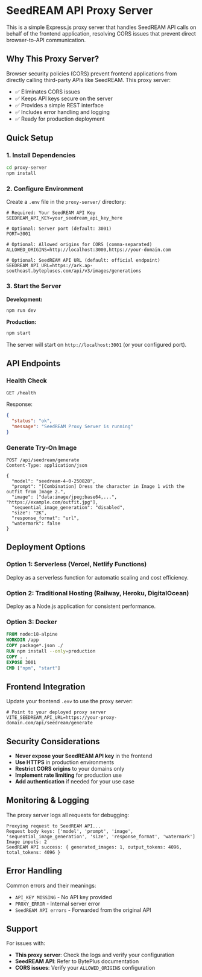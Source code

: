 # SeedREAM API Proxy Server

This is a simple Express.js proxy server that handles SeedREAM API calls on behalf of the frontend application, resolving CORS issues that prevent direct browser-to-API communication.

## Why This Proxy Server?

Browser security policies (CORS) prevent frontend applications from directly calling third-party APIs like SeedREAM. This proxy server:

- ✅ Eliminates CORS issues
- ✅ Keeps API keys secure on the server
- ✅ Provides a simple REST interface
- ✅ Includes error handling and logging
- ✅ Ready for production deployment

## Quick Setup

### 1. Install Dependencies

```bash
cd proxy-server
npm install
```

### 2. Configure Environment

Create a `.env` file in the `proxy-server/` directory:

```env
# Required: Your SeedREAM API Key
SEEDREAM_API_KEY=your_seedream_api_key_here

# Optional: Server port (default: 3001)
PORT=3001

# Optional: Allowed origins for CORS (comma-separated)
ALLOWED_ORIGINS=http://localhost:3000,https://your-domain.com

# Optional: SeedREAM API URL (default: official endpoint)
SEEDREAM_API_URL=https://ark.ap-southeast.bytepluses.com/api/v3/images/generations
```

### 3. Start the Server

**Development:**
```bash
npm run dev
```

**Production:**
```bash
npm start
```

The server will start on `http://localhost:3001` (or your configured port).

## API Endpoints

### Health Check
```http
GET /health
```

Response:
```json
{
  "status": "ok",
  "message": "SeedREAM Proxy Server is running"
}
```

### Generate Try-On Image
```http
POST /api/seedream/generate
Content-Type: application/json

{
  "model": "seedream-4-0-250828",
  "prompt": "[Combination] Dress the character in Image 1 with the outfit from Image 2.",
  "image": ["data:image/jpeg;base64,...", "https://example.com/outfit.jpg"],
  "sequential_image_generation": "disabled",
  "size": "2K",
  "response_format": "url",
  "watermark": false
}
```

## Deployment Options

### Option 1: Serverless (Vercel, Netlify Functions)

Deploy as a serverless function for automatic scaling and cost efficiency.

### Option 2: Traditional Hosting (Railway, Heroku, DigitalOcean)

Deploy as a Node.js application for consistent performance.

### Option 3: Docker

```dockerfile
FROM node:18-alpine
WORKDIR /app
COPY package*.json ./
RUN npm install --only=production
COPY . .
EXPOSE 3001
CMD ["npm", "start"]
```

## Frontend Integration

Update your frontend `.env` to use the proxy server:

```env
# Point to your deployed proxy server
VITE_SEEDREAM_API_URL=https://your-proxy-domain.com/api/seedream/generate
```

## Security Considerations

- **Never expose your SeedREAM API key** in the frontend
- **Use HTTPS** in production environments
- **Restrict CORS origins** to your domains only
- **Implement rate limiting** for production use
- **Add authentication** if needed for your use case

## Monitoring & Logging

The proxy server logs all requests for debugging:

```
Proxying request to SeedREAM API...
Request body keys: ['model', 'prompt', 'image', 'sequential_image_generation', 'size', 'response_format', 'watermark']
Image inputs: 2
SeedREAM API success: { generated_images: 1, output_tokens: 4096, total_tokens: 4096 }
```

## Error Handling

Common errors and their meanings:

- `API_KEY_MISSING` - No API key provided
- `PROXY_ERROR` - Internal server error
- `SeedREAM API errors` - Forwarded from the original API

## Support

For issues with:
- **This proxy server**: Check the logs and verify your configuration
- **SeedREAM API**: Refer to BytePlus documentation
- **CORS issues**: Verify your `ALLOWED_ORIGINS` configuration
